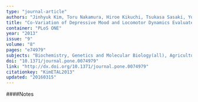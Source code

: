 ```yaml
---
type: "journal-article"
authors: "Jinhyuk Kim, Toru Nakamura, Hiroe Kikuchi, Tsukasa Sasaki, Yoshiharu Yamamoto"
title: "Co-Variation of Depressive Mood and Locomotor Dynamics Evaluated by Ecological Momentary Assessment in Healthy Humans"
container: "PLoS ONE"
year: "2013"
issue: "9"
volume: "8"
pages: "e74979"
subjects: "Biochemistry, Genetics and Molecular Biology(all), Agricultural and Biological Sciences(all), Medicine(all)"
doi: "10.1371/journal.pone.0074979"
link: "http://dx.doi.org/10.1371/journal.pone.0074979"
citationkey: "KimETAL2013"
updated: "20160315"
---
```


####Notes
